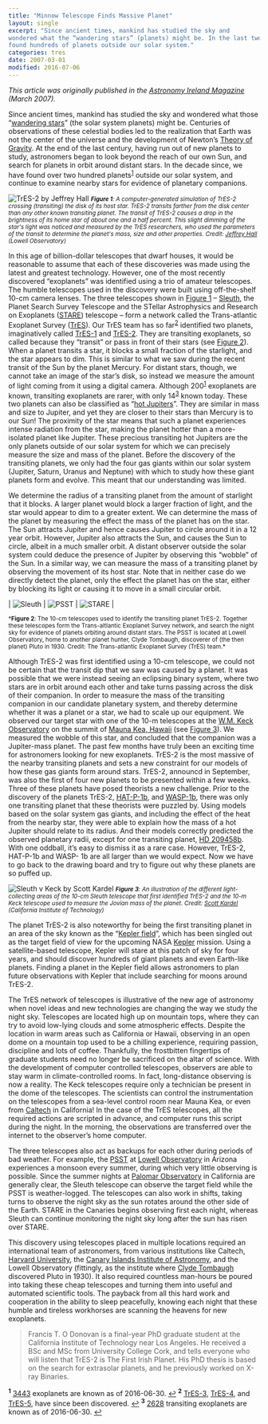 ```yaml
---
title: "Minnow Telescope Finds Massive Planet"
layout: single
excerpt: "Since ancient times, mankind has studied the sky and
wondered what the “wandering stars” (planets) might be. In the last two decades, we have
found hundreds of planets outside our solar system."
categories: tres
date: 2007-03-01
modified: 2016-07-06
---
```


<!--
TODO:
tags: [TrES, Sleuth, Palomar, astronomy, Caltech]
-->

*This article was originally published in the
[Astronomy Ireland Magazine](http://www.astronomy.ie/magazine.php)
(March 2007).*

Since ancient times, mankind has studied the sky and wondered what
those
“[wandering stars](https://en.wikipedia.org/wiki/Classical_planet)”
(the solar system planets) might be.  Centuries of observations of
these celestial bodies led to the realization that Earth was not the
center of the universe and the development of Newton’s
[Theory of Gravity](https://en.wikipedia.org/wiki/Gravity). At the end
of the last century, having run out of new planets to study,
astronomers began to look beyond the reach of our own Sun, and search
for planets in orbit around distant stars. In the decade since, we
have found over two hundred planets<sup id="a1">[1](#f1)</sup> outside
our solar system, and continue to examine nearby stars for evidence of
planetary companions.

![TrES-2 by Jeffrey Hall](/assets/images/tres2jeffhall.png)
<small>
*<b id="fig1">Figure 1</b>: A computer-generated simulation of TrES-2 crossing
(transiting) the disk of its host star. TrES-2 transits farther from
the disk center than any other known transiting planet. The transit of
TrES-2 causes a drop in the brightness of its home star of about one
and a half percent. This slight dimming of the star's light was
noticed and measured by the TrES researchers, who used the parameters
of the transit to determine the planet's mass, size and other
properties. Credit: [Jeffrey Hall](https://lowell.edu/staff-member/jeffrey-hall/)
(Lowell Observatory)*
</small>

In this age of billion-dollar telescopes that dwarf houses, it would
be reasonable to assume that each of these discoveries was made using
the latest and greatest technology. However, one of the most recently
discovered “exoplanets” was identified using a trio of amateur
telescopes. The humble telescopes used in the discovery were built
using off-the-shelf 10-cm camera lenses. The three telescopes shown in
[Figure 1](#fig1) – [Sleuth](../sleuth.html), the Planet Search Survey Telescope and the STellar
Astrophysics and Research on Exoplanets
([STARE](http://www.hao.ucar.edu/research/stare/stare.html)) telescope
– form a network called the Trans-atlantic Exoplanet Survey
([TrES](../index.html)).
Our TrES team has so far<sup id="a2">[2](#f2)</sup> identified two
planets, imaginatively called
[TrES-1](https://en.wikipedia.org/wiki/TrES-1b) and
[TrES-2](https://en.wikipedia.org/wiki/TrES-2b). They are transiting
exoplanets, so called because they “transit” or pass in front of their
stars (see [Figure 2](#fig2)).  When a planet transits a star, it blocks a
small fraction of the starlight, and the star appears to dim. This is
similar to what we saw during the recent transit of the Sun by the
planet Mercury. For distant stars, though, we cannot take an image of
the star’s disk, so instead we measure the amount of light coming from
it using a digital camera. Although 200<sup id="a1">[1](#f1)</sup>
exoplanets are known, transiting exoplanets are rarer, with only
14<sup id="a3">[3](#f3)</sup> known today. These two planets can also
be classified as
“[hot Jupiters](https://en.wikipedia.org/wiki/Hot_Jupiter)”. They are
similar in mass and size to Jupiter, and yet they are closer to their
stars than Mercury is to our Sun! The proximity of the star means that
such a planet experiences intense radiation from the star, making the
planet hotter than a more-isolated planet like Jupiter.  These
precious transiting hot Jupiters are the only planets outside of our
solar system for which we can precisely measure the size and mass of
the planet.  Before the discovery of the transiting planets, we only
had the four gas giants within our solar system (Jupiter, Saturn,
Uranus and Neptune) with which to study how these giant planets form
and evolve. This meant that our understanding was limited.

We determine the radius of a transiting planet from the amount of
starlight that it blocks. A larger planet would block a larger
fraction of light, and the star would appear to dim to a greater
extent. We can determine the mass of the planet by measuring the
effect the mass of the planet has on the star. The Sun attracts
Jupiter and hence causes Jupiter to circle around it in a 12 year
orbit. However, Jupiter also attracts the Sun, and causes the Sun to
circle, albeit in a much smaller orbit. A distant observer outside the
solar system could deduce the presence of Jupiter by observing this
“wobble” of the Sun. In a similar way, we can measure the mass of a
transiting planet by observing the movement of its host star. Note
that in neither case do we directly detect the planet, only the effect
the planet has on the star, either by blocking its light or causing it
to move in a small circular orbit.

| ![Sleuth](/assets/images/sleuth.jpg) | ![PSST](/assets/images/psst.jpg) | ![STARE](/assets/images/stare.jpg) |

<small>
*<b id="fig2">Figure 2</b>: The 10-cm telescopes used to identify the transiting planet
TrES-2. Together these telescopes form the Trans-altlantic Exoplanet
Survey network, and search the night sky for evidence of planets
orbiting around distant stars. The PSST is located at Lowell
Observatory, home to another planet hunter, Clyde Tombaugh, discoverer
of (the then planet) Pluto in 1930. Credit: The Trans-atlantic Exoplanet Survey (TrES)
team.*
</small>

Although TrES-2 was first identified using a 10-cm telescope, we could
not be certain that the transit dip that we saw was caused by a
planet. It was possible that we were instead seeing an eclipsing
binary system, where two stars are in orbit around each other and take
turns passing across the disk of their companion.  In order to measure
the mass of the transiting companion in our candidate planetary
system, and thereby determine whether it was a planet or a star, we
had to scale up our equipment. We observed our target star with one of
the 10-m telescopes at the
[W.M. Keck Observatory](http://www.keckobservatory.org/) on the summit
of [Mauna Kea, Hawaii](http://w3w.co/fiesta.registration.repeat) (see
[Figure 3](#fig3)). We measured the wobble of this star, and concluded that the
companion was a Jupiter-mass planet.  The past few months have truly
been an exciting time for astronomers looking for new
exoplanets. TrES-2 is the most massive of the nearby transiting
planets and sets a new constraint for our models of how these gas
giants form around stars. TrES-2, announcd in September, was also the
first of four new planets to be presented within a few weeks. Three of
these planets have posed theorists a new challenge. Prior to the
discovery of the planets TrES-2,
[HAT-P-1b](https://en.wikipedia.org/wiki/HAT-P-1b), and
[WASP-1b](https://en.wikipedia.org/wiki/WASP-1b), there was only one
transiting planet that these theorists were puzzled by. Using models
based on the solar system gas giants, and including the effect of the
heat from the nearby star, they were able to explain how the mass of a
hot Jupiter should relate to its radius. And their models correctly
predicted the observed planetary radii, except for one transiting
planet, [HD 209458b](https://en.wikipedia.org/wiki/HD_209458_b). With
one oddball, it’s easy to dismiss it as a rare case.  However, TrES-2,
HAT-P-1b and WASP- 1b are all larger than we would expect.  Now we
have to go back to the drawing board and try to figure out why these
planets are so puffed up.

![Sleuth v Keck by Scott Kardel](/assets/images/sleuth_v_keck.jpg)
<small>
*<b id="fig3">Figure 3</b>: An illustration of the different light-collecting areas of the 10-cm
Sleuth telescope that first identified TrES-2 and the 10-m Keck
telescope used to measure the Jovian mass of the planet. Credit:
[Scott Kardel](http://www.astro.caltech.edu/~wsk/)
(California Institute of Technology)*
</small>

The planet TrES-2 is also noteworthy for being the first transiting
planet in an area of the sky known as the
“[Kepler field](http://kepler.nasa.gov/Science/about/targetFieldOfView/)”,
which has been singled out as the target field of view for the
upcoming NASA [Kepler](http://www.kepler.nasa.gov) mission. Using a
satellite-based telescope, Kepler will stare at this patch of sky for
four years, and should discover hundreds of giant planets and even
Earth-like planets.  Finding a planet in the Kepler field allows
astronomers to plan future observations with Kepler that include
searching for moons around TrES-2.

The TrES network of telescopes is illustrative of the new age of
astronomy when novel ideas and new technologies are changing the way
we study the night sky. Telescopes are located high up on mountain
tops, where they can try to avoid low-lying clouds and some
atmospheric effects. Despite the location in warm areas such as
California or Hawaii, observing in an open dome on a mountain top used
to be a chilling experience, requiring passion, discipline and lots of
coffee. Thankfully, the frostbitten fingertips of graduate students
need no longer be sacrificed on the altar of science. With the
development of computer controlled telescopes, observers are able to
stay warm in climate-controlled rooms. In fact, long-distance
observing is now a reality. The Keck telescopes require only a
technician be present in the dome of the telescopes. The scientists
can control the instrumentation on the telescopes from a sea-level
control room near Mauna Kea, or even from
[Caltech](https://www.caltech.edu/) in California! In the case of the
TrES telescopes, all the required actions are scripted in advance, and
computer runs this script during the night. In the morning, the
observations are transferred over the internet to the observer’s home
computer.

The three telescopes also act as backups for each other during periods
of bad weather. For example, the [PSST](https://web.archive.org/web/20060912132008/http://www.lowell.edu/Research/PSST.html) at
[Lowell Observatory](https://lowell.edu/) in Arizona experiences a
monsoon every summer, during which very little observing is
possible. Since the summer nights at
[Palomar Observatory](http://www.astro.caltech.edu/palomar/homepage.html)
in California are generally clear, the Sleuth telescope can observe
the target field while the PSST is weather-logged. The telescopes can
also work in shifts, taking turns to observe the night sky as the sun
rotates around the other side of the Earth.  STARE in the Canaries
begins observing first each night, whereas Sleuth can continue
monitoring the night sky long after the sun has risen over STARE.

This discovery using telescopes placed in multiple locations required
an international team of astronomers, from various institutions like
Caltech, [Harvard University](http://www.harvard.edu/), the
[Canary Islands Institute of Astronomy](http://www.iac.es/index.php?lang=en),
and the Lowell Observatory (fittingly, as the institute where
[Clyde Tombaugh](https://en.wikipedia.org/wiki/Clyde_Tombaugh)
discovered Pluto in 1930). It also required countless man-hours be
poured into taking these cheap telescopes and turning them into useful
and automated scientific tools. The payback from all this hard work
and cooperation in the ability to sleep peacefully, knowing each night
that these humble and tireless workhorses are scanning the heavens for
new exoplanets.

> Francis T. O Donovan is a final-year PhD graduate student at the
California Institute of Technology near Los Angeles. He received a
BSc and MSc from University College Cork, and tells everyone who
will listen that TrES-2 is The First Irish Planet. His PhD thesis is
based on the search for extrasolar planets, and he previously worked
on X-ray Binaries.


<sup><b id="f1">1</b></sup> [3443](http://exoplanet.eu/) exoplanets
are known as of 2016-06-30. [↩](#a1)
<sup><b id="f2">2</b></sup>
[TrES-3](https://en.wikipedia.org/wiki/TrES-3b),
[TrES-4](https://en.wikipedia.org/wiki/TrES-4b), and
[TrES-5](http://exoplanet.eu/catalog/tres-5_/), have since been
discovered. [↩](#a2)
<sup><b id="f3">3</b></sup> [2628](http://exoplanet.eu/) transiting
exoplanets are known as of 2016-06-30. [↩](#a3)




